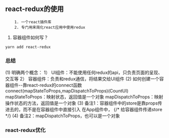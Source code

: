 ## react-redux的使用
        1. 一个react插件库
        2. 专门用来简化react应用中使用redux

1. 容器组件如何写？
```
yarn add react-redux
```

### 总结
(1) 明确两个概念：
        1） UI组件：不能使用任何redux的api，只负责页面的呈现、交互等
        2） 容器组件：负责和redux通信，将结果交给UI组件
(2) 如何创建一个容器组件--靠react-redux的connect函数
        connect(mapStateToProps,mapDispatchToProps)(CountUI)
        mapStateToProps：映射状态，返回值是一个对象
        mapDispatchToProps：映射操作状态的方法，返回值是一个对象
(3) 备注1：容器组件中的store是靠props传进去的，而不是在容器组件中直接引入
        在App组件中，
                {/* 给容器组件传递store */}
		<Count store={store}/>
(4) 备注2：mapDispatchToProps，也可以是一个对象


### react-redux优化